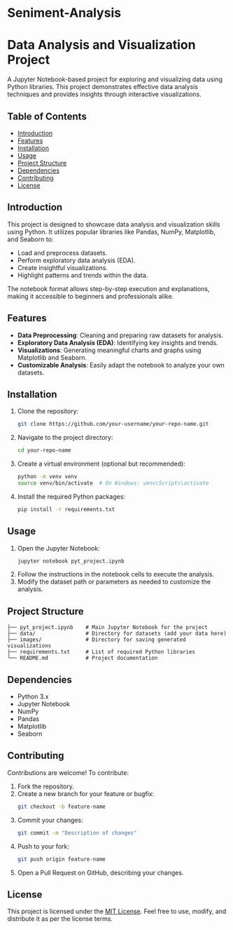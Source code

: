 # Seniment-Analysis
# Data Analysis and Visualization Project

A Jupyter Notebook-based project for exploring and visualizing data using Python libraries. This project demonstrates effective data analysis techniques and provides insights through interactive visualizations.

## Table of Contents

- [Introduction](#introduction)
- [Features](#features)
- [Installation](#installation)
- [Usage](#usage)
- [Project Structure](#project-structure)
- [Dependencies](#dependencies)
- [Contributing](#contributing)
- [License](#license)

## Introduction

This project is designed to showcase data analysis and visualization skills using Python. It utilizes popular libraries like Pandas, NumPy, Matplotlib, and Seaborn to:

- Load and preprocess datasets.
- Perform exploratory data analysis (EDA).
- Create insightful visualizations.
- Highlight patterns and trends within the data.

The notebook format allows step-by-step execution and explanations, making it accessible to beginners and professionals alike.

## Features

- **Data Preprocessing**: Cleaning and preparing raw datasets for analysis.
- **Exploratory Data Analysis (EDA)**: Identifying key insights and trends.
- **Visualizations**: Generating meaningful charts and graphs using Matplotlib and Seaborn.
- **Customizable Analysis**: Easily adapt the notebook to analyze your own datasets.

## Installation

1. Clone the repository:
   ```bash
   git clone https://github.com/your-username/your-repo-name.git
   ```
2. Navigate to the project directory:
   ```bash
   cd your-repo-name
   ```
3. Create a virtual environment (optional but recommended):
   ```bash
   python -m venv venv
   source venv/bin/activate  # On Windows: venv\Scripts\activate
   ```
4. Install the required Python packages:
   ```bash
   pip install -r requirements.txt
   ```

## Usage

1. Open the Jupyter Notebook:
   ```bash
   jupyter notebook pyt_project.ipynb
   ```
2. Follow the instructions in the notebook cells to execute the analysis.
3. Modify the dataset path or parameters as needed to customize the analysis.

## Project Structure

```
├── pyt_project.ipynb    # Main Jupyter Notebook for the project
├── data/                # Directory for datasets (add your data here)
├── images/              # Directory for saving generated visualizations
├── requirements.txt     # List of required Python libraries
└── README.md            # Project documentation
```

## Dependencies

- Python 3.x
- Jupyter Notebook
- NumPy
- Pandas
- Matplotlib
- Seaborn

## Contributing

Contributions are welcome! To contribute:

1. Fork the repository.
2. Create a new branch for your feature or bugfix:
   ```bash
   git checkout -b feature-name
   ```
3. Commit your changes:
   ```bash
   git commit -m "Description of changes"
   ```
4. Push to your fork:
   ```bash
   git push origin feature-name
   ```
5. Open a Pull Request on GitHub, describing your changes.

## License

This project is licensed under the [MIT License](LICENSE). Feel free to use, modify, and distribute it as per the license terms.

